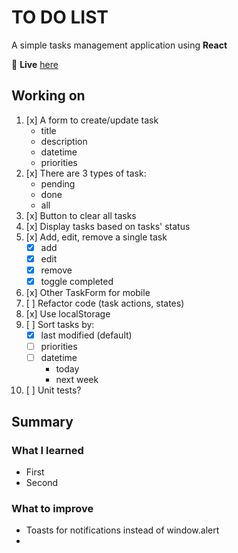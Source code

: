 # TO DO LIST

A simple tasks management application using **React**

🔗 **Live** [here](https://todolist-phuc1nguyen.netlify.app/)

## Working on

1. [x] A form to create/update task
    * title
    * description
    * datetime
    * priorities
2. [x] There are 3 types of task:
    * pending
    * done
    * all
3. [x] Button to clear all tasks
4. [x] Display tasks based on tasks' status
5. [x] Add, edit, remove a single task
    * [x] add
    * [x] edit
    * [x] remove
    * [x] toggle completed
6. [x] Other TaskForm for mobile
7. [ ] Refactor code (task actions, states)
8. [x] Use localStorage
9. [ ] Sort tasks by:
    * [x] last modified (default)
    * [ ] priorities
    * [ ] datetime
        * today
        * next week
10. [ ] Unit tests?

## Summary

### What I learned

* First
* Second

### What to improve

* Toasts for notifications instead of window.alert
* 